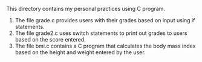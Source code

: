 This directory contains my personal practices using C program.
1. The file grade.c provides users with their grades based on input using if statements.
2. The file grade2.c uses switch statements to print out grades to users based on the score entered.
3. The file bmi.c contains a C program that calculates the body mass index based on the height and weight entered by the user.
